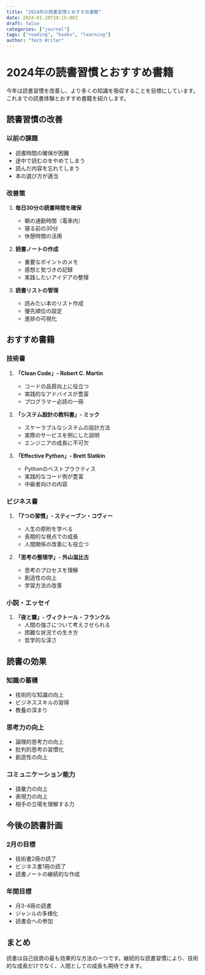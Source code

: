 ```yaml
---
title: "2024年の読書習慣とおすすめ書籍"
date: 2024-01-28T20:15:00Z
draft: false
categories: ["journal"]
tags: ["reading", "books", "learning"]
author: "Tech Writer"
---
```


# 2024年の読書習慣とおすすめ書籍

今年は読書習慣を改善し、より多くの知識を吸収することを目標にしています。これまでの読書体験とおすすめ書籍を紹介します。

## 読書習慣の改善

### 以前の課題

- 読書時間の確保が困難
- 途中で読むのをやめてしまう
- 読んだ内容を忘れてしまう
- 本の選び方が適当

### 改善策

1. **毎日30分の読書時間を確保**
   - 朝の通勤時間（電車内）
   - 寝る前の30分
   - 休憩時間の活用

2. **読書ノートの作成**
   - 重要なポイントのメモ
   - 感想と気づきの記録
   - 実践したいアイデアの整理

3. **読書リストの管理**
   - 読みたい本のリスト作成
   - 優先順位の設定
   - 進捗の可視化

## おすすめ書籍

### 技術書

1. **「Clean Code」- Robert C. Martin**
   - コードの品質向上に役立つ
   - 実践的なアドバイスが豊富
   - プログラマー必読の一冊

2. **「システム設計の教科書」- ミック**
   - スケーラブルなシステムの設計方法
   - 実際のサービスを例にした説明
   - エンジニアの成長に不可欠

3. **「Effective Python」- Brett Slatkin**
   - Pythonのベストプラクティス
   - 実践的なコード例が豊富
   - 中級者向けの内容

### ビジネス書

1. **「7つの習慣」- スティーブン・コヴィー**
   - 人生の原則を学べる
   - 長期的な視点での成長
   - 人間関係の改善にも役立つ

2. **「思考の整理学」- 外山滋比古**
   - 思考のプロセスを理解
   - 創造性の向上
   - 学習方法の改善

### 小説・エッセイ

1. **「夜と霧」- ヴィクトール・フランクル**
   - 人間の強さについて考えさせられる
   - 困難な状況での生き方
   - 哲学的な深さ

## 読書の効果

### 知識の蓄積

- 技術的な知識の向上
- ビジネススキルの習得
- 教養の深まり

### 思考力の向上

- 論理的思考力の向上
- 批判的思考の習慣化
- 創造性の向上

### コミュニケーション能力

- 語彙力の向上
- 表現力の向上
- 相手の立場を理解する力

## 今後の読書計画

### 2月の目標

- 技術書2冊の読了
- ビジネス書1冊の読了
- 読書ノートの継続的な作成

### 年間目標

- 月3-4冊の読書
- ジャンルの多様化
- 読書会への参加

## まとめ

読書は自己投資の最も効果的な方法の一つです。継続的な読書習慣により、技術的な成長だけでなく、人間としての成長も期待できます。
